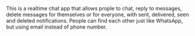 This is a realtime chat app that allows prople to chat, reply to messages, delete messages for themselves or for everyone, with sent, delivered, seen and deleted notifications.
People can find each other just like WhatsApp, but using email instead of phone number.

